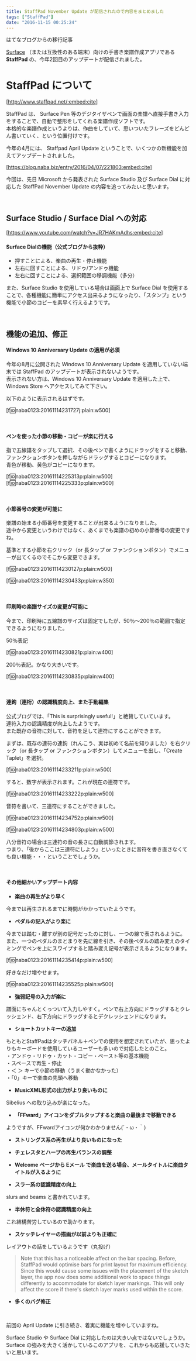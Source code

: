 ```yaml
---
title: StaffPad November Update が配信されたので内容をまとめました
tags: ["StaffPad"]
date: "2016-11-15 00:25:24"
---
```


<div class="alert info">
はてなブログからの移行記事
</div>

[Surface](https://www.microsoft.com/surface/ja-jp) （または互換性のある端末）向けの手書き楽譜作成アプリである **StaffPad** の、今年2回目のアップデートが配信されました。

# StaffPad について

[http://www.staffpad.net/:embed:cite]

StaffPad は、 Surface Pen 等のデジタイザペンで画面の楽譜へ直接手書き入力をすることで、自動で整形をしてくれる楽譜作成ソフトです。  
本格的な楽譜作成というよりは、作曲をしていて、思いついたフレーズをどんどん書いていく、という位置付けです。

今年の4月には、 Staffpad April Update ということで、いくつかの新機能を加えてアップデートされました。

[https://blog.naba.biz/entry/2016/04/07/221803:embed:cite]

今回は、先日 Microsoft から発表された Surface Studio 及び Surface Dial に対応した StaffPad November Update の内容を追ってみたいと思います。

<br>

<!-- more -->

## Surface Studio / Surface Dial への対応

[https://www.youtube.com/watch?v=JR7HAKmAdhs:embed:cite]

#### Surface Dialの機能（公式ブログから抜粋）

* 押すことによる、楽曲の再生・停止機能
* 左右に回すことによる、リドゥ/アンドゥ機能
* 左右に回すことによる、選択範囲の移調機能（多分）

また、Surface Studio を使用している場合は画面上で Surface Dial を使用することで、各種機能に簡単にアクセス出来るようになったり、「スタンプ」という機能で小節のコピーを素早く行えるようです。

<br>

## 機能の追加、修正

#### Windows 10 Anniversary Update の適用が必須

今年の8月に公開された Windows 10 Anniversary Update を適用していない端末では StaffPad のアップデートが表示されないようです。  
表示されない方は、Windows 10 Anniversary Update を適用した上で、Windows Store へアクセスしてみて下さい。

以下のように表示されるはずです。

[f:id:naba0123:20161114231727j:plain:w500]

<br>

#### ペンを使った小節の移動・コピーが楽に行える

指で五線譜をタップして選択、その後ペンで書くようにドラッグをすると移動、ファンクションボタンを押しながらドラッグするとコピーになります。  
青色が移動、黄色がコピーになります。

[f:id:naba0123:20161114225313p:plain:w500]
[f:id:naba0123:20161114225333p:plain:w500]

<br>

#### 小節番号の変更が可能に

楽譜の始まる小節番号を変更することが出来るようになりました。  
途中から変更というわけではなく、あくまでも楽譜の初めの小節番号の変更ですね。

基準とする小節を右クリック（or 長タップ or ファンクションボタン）でメニューが出てくるのでそこから変更できます。

[f:id:naba0123:20161114230127p:plain:w500]

[f:id:naba0123:20161114230433p:plain:w350]

<br>

#### 印刷時の楽譜サイズの変更が可能に

今まで、印刷時に五線譜のサイズは固定でしたが、50％～200％の範囲で指定できるようになりました。

50％表記

[f:id:naba0123:20161114230821p:plain:w400]

200％表記。かなり大きいです。

[f:id:naba0123:20161114230835p:plain:w400]

<br>

#### 連鉤（連桁）の認識精度向上、また手動編集

公式ブログでは、「This is surprisingly useful!」と絶賛していています。  
連符入力の認識精度が向上したようです。  
また既存の音符に対して、音符を足して連符にすることができます。

まずは、既存の連符の連鉤（れんこう、実は初めて名前を知りました）を右クリック（or 長タップ or ファンクションボタン）してメニューを出し、「Create Taplet」を選択。

[f:id:naba0123:20161114233211p:plain:w500]

すると、数字が表示されます。これが現在の連符です。

[f:id:naba0123:20161114233222p:plain:w500]

音符を書いて、三連符にすることができました。

[f:id:naba0123:20161114234752p:plain:w500]

[f:id:naba0123:20161114234803p:plain:w500]

八分音符の場合は三連符の音の長さに自動調節されます。  
つまり、「後からここは三連符にしよう」といったときに音符を書き直さなくても良い機能・・・ということでしょうか。

<br>

#### その他細かいアップデート内容

* **楽曲の再生がより早く**

今までは再生されるまでに時間がかかっていたようです。

* **ペダルの記入がより楽に**

今までは踏む・離すが別の記号だったのに対し、一つの線で表されるように。  
また、一つのペダルのまとまりを先に線を引き、その後ペダルの踏み変えのタイミングでペンを上にスワイプすると踏み変え記号が表示さえるようになります。

[f:id:naba0123:20161114235414p:plain:w500]

好きなだけ増やせます。

[f:id:naba0123:20161114235525p:plain:w500]

* **強弱記号の入力が楽に**

譜面にちゃんとくっついて入力しやすく。ペンで右上方向にドラッグするとクレッシェンド、右下方向にドラッグするとデクレッシェンドになります。

* **ショートカットキーの追加**

もともとStaffPadはタッチパネル＋ペンでの使用を想定されていたが、思ったよりもキーボードを使用しているユーザーも多いので対応したとのこと。  
・アンドゥ・リドゥ・カット・コピー・ペースト等の基本機能  
・スペースで再生・停止  
・＜ ＞ キーで小節の移動（うまく動かなかった）  
・「0」キーで楽曲の先頭へ移動

* **MusicXML形式の出力がより良いものに**

Sibelius への取り込みが楽になった。

* **「FFward」アイコンをダブルタップすると楽曲の最後まで移動できる**

ようですが、FFwardアイコンが何かわかりません(´・ω・｀)

* **ストリングス系の再生がより良いものになった**

* **チェレスタとハープの再生バランスの調整**

* **Welcome ページから Eメール で楽曲を送る場合、メールタイトルに楽曲タイトルが入るように**

* **スラー系の認識精度の向上**

slurs and beams と書かれています。

* **半休符と全休符の認識精度の向上**

これ結構苦労しているので助かります。

* **スケッチレイヤーの描画が以前よりも正確に**

レイアウトの話をしているようです（丸投げ）

> Note that this has a noticeable affect on the bar spacing. Before, StaffPad would optimise bars for print layout for maximum efficiency. Since this would cause some issues with the placement of the sketch layer, the app now does some additional work to space things differently to accommodate for sketch layer markings. This will only affect the score if there's sketch layer marks used within the score.

* **多くのバグ修正**

<br>

前回の April Update に引き続き、着実に機能を増やしていますね。

Surface Studio や Surface Dial に対応したのは大きい点ではないでしょうか。  
Surface の強みを大きく活かしているこのアプリを、これからも応援していきたいと思います。

<br>
